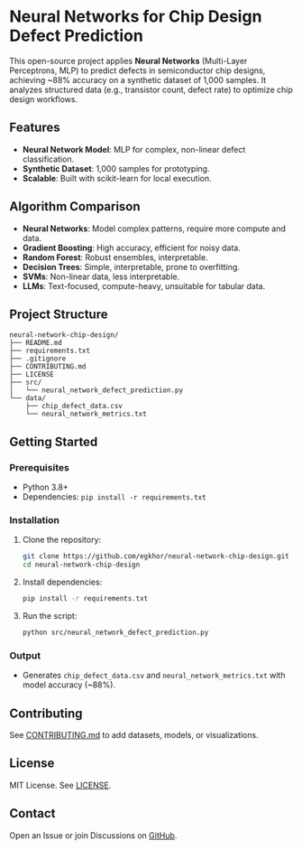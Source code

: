 # Neural Networks for Chip Design Defect Prediction

This open-source project applies **Neural Networks** (Multi-Layer Perceptrons, MLP) to predict defects in semiconductor chip designs, achieving ~88% accuracy on a synthetic dataset of 1,000 samples. It analyzes structured data (e.g., transistor count, defect rate) to optimize chip design workflows.

## Features
- **Neural Network Model**: MLP for complex, non-linear defect classification.
- **Synthetic Dataset**: 1,000 samples for prototyping.
- **Scalable**: Built with scikit-learn for local execution.

## Algorithm Comparison
- **Neural Networks**: Model complex patterns, require more compute and data.
- **Gradient Boosting**: High accuracy, efficient for noisy data.
- **Random Forest**: Robust ensembles, interpretable.
- **Decision Trees**: Simple, interpretable, prone to overfitting.
- **SVMs**: Non-linear data, less interpretable.
- **LLMs**: Text-focused, compute-heavy, unsuitable for tabular data.

## Project Structure
```
neural-network-chip-design/
├── README.md
├── requirements.txt
├── .gitignore
├── CONTRIBUTING.md
├── LICENSE
├── src/
│   └── neural_network_defect_prediction.py
└── data/
    ├── chip_defect_data.csv
    └── neural_network_metrics.txt
```

## Getting Started
### Prerequisites
- Python 3.8+
- Dependencies: `pip install -r requirements.txt`

### Installation
1. Clone the repository:
   ```bash
   git clone https://github.com/egkhor/neural-network-chip-design.git
   cd neural-network-chip-design
   ```
2. Install dependencies:
   ```bash
   pip install -r requirements.txt
   ```
3. Run the script:
   ```bash
   python src/neural_network_defect_prediction.py
   ```

### Output
- Generates `chip_defect_data.csv` and `neural_network_metrics.txt` with model accuracy (~88%).

## Contributing
See [CONTRIBUTING.md](CONTRIBUTING.markdown) to add datasets, models, or visualizations.

## License
MIT License. See [LICENSE](LICENSE).

## Contact
Open an Issue or join Discussions on [GitHub](https://github.com/egkhor/neural-network-chip-design).
